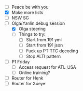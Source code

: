 - [ ] Peace be with you
- [x] Make more lists
- [ ] NSW SG
- [ ] Olga/Yanlin debug session
  - [x] Olga steering
  - [ ] Things to try:
    - [ ] Start from 191 yml
    - [ ] Start from 191 json
    - [ ] Fuck up PT TTC decoding
    - [ ] Stop ALTI pattern
- [ ] P1 Friday
  - [ ] Access request for ATL_USA
  - [ ] Online training?
- [ ] Router for Henk
- [ ] Router for Xueye
